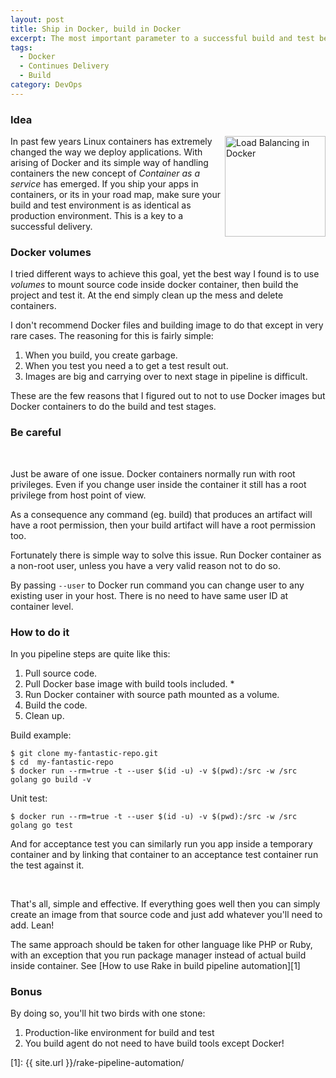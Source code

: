 ```yaml
---
layout: post
title: Ship in Docker, build in Docker
excerpt: The most important parameter to a successful build and test before deployment is to do it all in a Production-Like environment. Containers are not an exception! Yet with Docker is pretty easy to do so.
tags: 
  - Docker
  - Continues Delivery
  - Build
category: DevOps
---
```


### Idea

<div style="float: right">
<img src="{{ site.url }}/img/docker-logo.png" width="161" alt="Load Balancing in Docker" title="Load Balancing in Docker" />
</div>

In past few years Linux containers has extremely changed the way we deploy applications. With arising of Docker and its simple way of handling containers the new concept of *Container as a service* has emerged.
If you ship your apps in containers, or its in your road map, make sure your build and test environment is as identical as production environment. This is a key to a successful delivery.

### Docker volumes

I tried different ways to achieve this goal, yet the best way I found is to use *volumes* to mount source code inside docker container, then build the project and test it. At the end simply clean up the mess and delete containers.

I don't recommend Docker files and building image to do that except in very rare cases. The reasoning for this is fairly simple:

1. When you build, you create garbage.
2. When you test you need a to get a test result out.
3. Images are big and carrying over to next stage in pipeline is difficult.

These are the few reasons that I figured out to not to use Docker images but Docker containers to do the build and test stages.

### Be careful

<div class="ads"> 
    <ins class="adsbygoogle" style="display:block" data-ad-client="ca-pub-7360583392867579" data-ad-slot="4587256441" data-ad-format="rectangle"></ins> 
</div> 
<script> (adsbygoogle = window.adsbygoogle || []).push({}); </script>
<br />

Just be aware of one issue. Docker containers normally run with root privileges. Even if you change user inside the container it still has a root privilege from host point of view.

As a consequence any command (eg. build) that produces an artifact will have a root permission, then your build artifact will have a root permission too.

Fortunately there is simple way to solve this issue. Run Docker container as a non-root user, unless you have a very valid reason not to do so.

By passing `--user` to Docker run command you can change user to any existing user in your host. There is no need to have same user ID at container level.

### How to do it

In you pipeline steps are quite like this:

1. Pull source code.
2. Pull Docker base image with build tools included. *
3. Run Docker container with source path mounted as a volume.
4. Build the code.
5. Clean up.

Build example: 

    $ git clone my-fantastic-repo.git
    $ cd  my-fantastic-repo
    $ docker run --rm=true -t --user $(id -u) -v $(pwd):/src -w /src golang go build -v

Unit test:

    $ docker run --rm=true -t --user $(id -u) -v $(pwd):/src -w /src golang go test

And for acceptance test you can similarly run you app inside a temporary container and by linking that container to an acceptance test container run the test against it.

<div class="ads"> 
    <ins class="adsbygoogle" style="display:block" data-ad-client="ca-pub-7360583392867579" data-ad-slot="4587256441" data-ad-format="horizontal"></ins> 
</div> 
<script> (adsbygoogle = window.adsbygoogle || []).push({}); </script>
<br />

That's all, simple and effective. If everything goes well then you can simply create an image from that source code and just add whatever you'll need to add. Lean!

The same approach should be taken for other language like PHP or Ruby, with an exception that you run package manager instead of actual build inside container. See [How to use Rake in build pipeline automation][1]

### Bonus

By doing so, you'll hit two birds with one stone:

1. Production-like environment for build and test
2. You build agent do not need to have build tools except Docker!

[1]: {{ site.url }}/rake-pipeline-automation/
